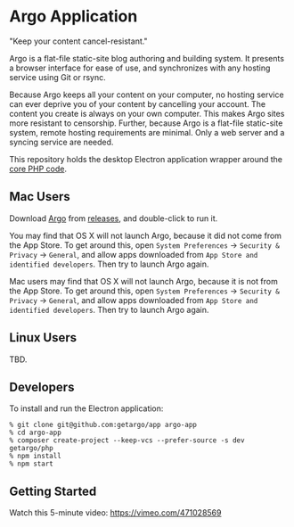 # Argo Application

"Keep your content cancel-resistant."

Argo is a flat-file static-site blog authoring and building system. It presents
a browser interface for ease of use, and synchronizes with any hosting service
using Git or rsync.

Because Argo keeps all your content on your computer, no hosting service can
ever deprive you of your content by cancelling your account. The content you
create is always on your own computer. This makes Argo sites more resistant to
censorship. Further, because Argo is a flat-file static-site system, remote
hosting requirements are minimal. Only a web server and a syncing service are
needed.

This repository holds the desktop Electron application wrapper around the
[core PHP code](https://github.com/getargo/php).

## Mac Users

Download
[Argo](https://github.com/getargo/app/releases/download/1.0.0/Argo.app.zip)
from [releases](https://github.com/getargo/app/releases), and double-click to
run it.

You may find that OS X will not launch Argo, because it did not come from the
App Store. To get around this, open `System Preferences` -> `Security & Privacy`
-> `General`, and allow apps downloaded from `App Store and identified
developers`. Then try to launch Argo again.

Mac users may find that OS X will not launch Argo, because it is not from the
App Store. To get around this, open `System Preferences` -> `Security & Privacy`
-> `General`, and allow apps downloaded from `App Store and identified
developers`. Then try to launch Argo again.

## Linux Users

TBD.

## Developers

To install and run the Electron application:

```
% git clone git@github.com:getargo/app argo-app
% cd argo-app
% composer create-project --keep-vcs --prefer-source -s dev getargo/php
% npm install
% npm start
```

## Getting Started

Watch this 5-minute video: <https://vimeo.com/471028569>
